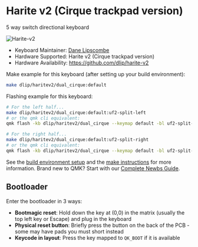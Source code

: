 # Harite v2 (Cirque trackpad version)

5 way switch directional keyboard

![Harite-v2](https://i.imgur.com/v8kUtL3.jpeg)

* Keyboard Maintainer: [Dane Lipscombe](https://github.com/dlip)
* Hardware Supported: Harite v2 (Cirque trackpad version)
* Hardware Availability: <https://github.com/dlip/harite-v2>

Make example for this keyboard (after setting up your build environment):

```bash
make dlip/haritev2/dual_cirque:default
```

Flashing example for this keyboard:

```bash
# For the left half...
make dlip/haritev2/dual_cirque:default:uf2-split-left
# or the qmk cli equivalent:
qmk flash -kb dlip/haritev2/dual_cirque --keymap default -bl uf2-split-left

# For the right half...
make dlip/haritev2/dual_cirque:default:uf2-split-right
# or the qmk cli equivalent:
qmk flash -kb dlip/haritev2/dual_cirque --keymap default -bl uf2-split-right
```

See the [build environment setup](https://docs.qmk.fm/#/getting_started_build_tools) and the [make instructions](https://docs.qmk.fm/#/getting_started_make_guide) for more information. Brand new to QMK? Start with our [Complete Newbs Guide](https://docs.qmk.fm/#/newbs).

## Bootloader

Enter the bootloader in 3 ways:

* **Bootmagic reset**: Hold down the key at (0,0) in the matrix (usually the top left key or Escape) and plug in the keyboard
* **Physical reset button**: Briefly press the button on the back of the PCB - some may have pads you must short instead
* **Keycode in layout**: Press the key mapped to `QK_BOOT` if it is available
